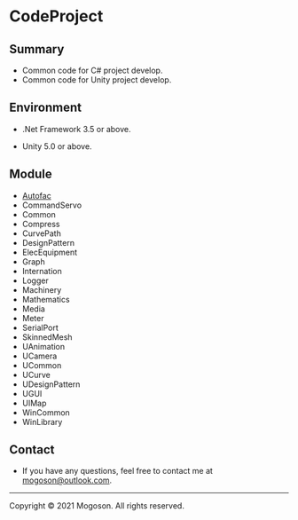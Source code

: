 # CodeProject

## Summary
- Common code for C# project develop.
- Common code for Unity project develop.

## Environment

- .Net Framework 3.5 or above.

- Unity 5.0 or above.

## Module

- [Autofac](./Logger/README.md)
- CommandServo
- Common
- Compress
- CurvePath
- DesignPattern
- ElecEquipment
- Graph
- Internation
- Logger
- Machinery
- Mathematics
- Media
- Meter
- SerialPort
- SkinnedMesh
- UAnimation
- UCamera
- UCommon
- UCurve
- UDesignPattern
- UGUI
- UIMap
- WinCommon
- WinLibrary

## Contact
- If you have any questions, feel free to contact me at mogoson@outlook.com.



------

Copyright © 2021 Mogoson. All rights reserved.